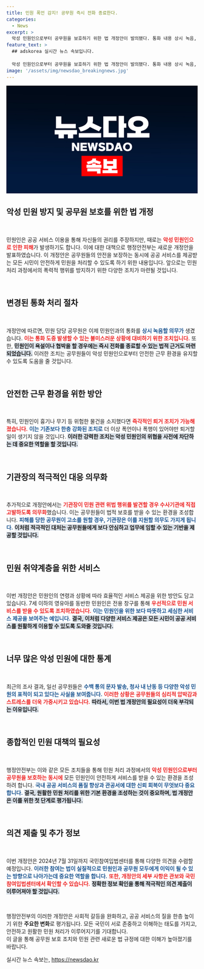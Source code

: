 ```yaml
---
title: 민원 폭언 감지! 공무원 즉시 전화 종료한다.
categories:
  - News
excerpt: >
  악성 민원인으로부터 공무원을 보호하기 위한 법 개정안이 발의됐다. 통화 내용 상시 녹음, 흉기 소지 시 퇴거 조치 등 강력한 대응이 포함되며, 7세 이하 영유아 동반 민원인은 우선 서비스 혜택도 받을 수 있다.
feature_text: >
  ## adskorea 실시간 뉴스 속보입니다.

  악성 민원인으로부터 공무원을 보호하기 위한 법 개정안이 발의됐다. 통화 내용 상시 녹음, 흉기 소지 시 퇴거 조치 등 강력한 대응이 포함되며, 7세 이하 영유아 동반 민원인은 우선 서비스 혜택도 받을 수 있다.
image: '/assets/img/newsdao_breakingnews.jpg'
---
```


<p><img src="/assets/img/newsdao_breakingnews.jpg" alt="adskorea 속보" /></p>

<h2 data-ke-size="size26">악성 민원 방지 및 공무원 보호를 위한 법 개정</h2>

<p data-ke-size="size16">&nbsp;</p>

<p>민원인은 공공 서비스 이용을 통해 자신들의 권리를 주장하지만, 때로는 <b><span style="color: #ee2323;">악성 민원인으로 인한 피해</span></b>가 발생하기도 합니다. 이에 대한 대책으로 행정안전부는 새로운 개정안을 발표하였습니다. 이 개정안은 공무원들의 안전을 보장하는 동시에 공공 서비스를 제공받는 모든 시민이 안전하게 민원을 처리할 수 있도록 하기 위한 내용입니다. 앞으로는 민원 처리 과정에서의 폭력적 행위를 방지하기 위한 다양한 조치가 마련될 것입니다. </p>

<p data-ke-size="size16">&nbsp;</p>

<h2 data-ke-size="size26">변경된 통화 처리 절차</h2>

<p data-ke-size="size16">&nbsp;</p>

<p>개정안에 따르면, 민원 담당 공무원은 이제 민원인과의 통화를 <b><span style="color: #1a5490;">상시 녹음할 의무가</span></b> 생겼습니다. <b><span style="color: #ee2323;">이는 통화 도중 발생할 수 있는 불미스러운 상황에 대비하기 위한 조치입니다.</span></b> 또한, <b><span style="background-color: #21538527;">민원인이 욕설이나 협박을 할 경우에는 즉시 전화를 종료할 수 있는 법적 근거도 마련되었습니다.</span></b> 이러한 조치는 공무원들이 악성 민원인으로부터 안전한 근무 환경을 유지할 수 있도록 도움을 줄 것입니다.</p>

<p data-ke-size="size16">&nbsp;</p>

<h2 data-ke-size="size26">안전한 근무 환경을 위한 방안</h2>

<p data-ke-size="size16">&nbsp;</p>

<p>특히, 민원인이 흉기나 무기 등 위험한 물건을 소지했다면 <b><span style="color: #ee2323;">즉각적인 퇴거 조치가 가능해졌습니다.</span></b> <b><span style="color: #1a5490;">이는 기존보다 한층 강화된 조치로</span></b> 더 이상 폭언이나 폭행이 있어야만 퇴거할 일이 생기지 않을 것입니다. <b><span style="background-color: #21538527;">이러한 강력한 조치는 악성 민원인의 위협을 사전에 차단하는 데 중요한 역할을 할 것입니다.</span></b></p>

<p data-ke-size="size16">&nbsp;</p>

<h2 data-ke-size="size26">기관장의 적극적인 대응 의무화</h2>

<p data-ke-size="size16">&nbsp;</p>

<p>추가적으로 개정안에서는 <b><span style="color: #ee2323;">기관장이 민원 관련 위법 행위를 발견할 경우 수사기관에 직접 고발하도록 의무화</span></b>했습니다. 이는 공무원들이 법적 보호를 받을 수 있는 환경을 조성합니다. <b><span style="color: #1a5490;">피해를 당한 공무원이 고소를 원할 경우, 기관장은 이를 지원할 의무도 가지게 됩니다.</span></b> <b><span style="background-color: #21538527;">이처럼 적극적인 대처는 공무원들에게 보다 안심하고 업무에 임할 수 있는 기반을 제공할 것입니다.</span></b></p>

<p data-ke-size="size16">&nbsp;</p>

<h2 data-ke-size="size26">민원 취약계층을 위한 서비스</h2>

<p data-ke-size="size16">&nbsp;</p>

<p>이번 개정안은 민원인의 연령과 상황에 따라 효율적인 서비스 제공을 위한 방안도 담고 있습니다. 7세 이하의 영유아를 동반한 민원인은 전용 창구를 통해 <b><span style="color: #ee2323;">우선적으로 민원 서비스를 받을 수 있도록 조치하였습니다.</span></b> <b><span style="color: #1a5490;">이는 민원인을 위한 보다 따뜻하고 세심한 서비스 제공을 보여주는 예입니다.</span></b> <b><span style="background-color: #21538527;">결국, 이처럼 다양한 서비스 제공은 모든 시민이 공공 서비스를 원활하게 이용할 수 있도록 도와줄 것입니다.</span></b></p>

<p data-ke-size="size16">&nbsp;</p>

<h2 data-ke-size="size26">너무 많은 악성 민원에 대한 통계</h2>

<p data-ke-size="size16">&nbsp;</p>

<p>최근의 조사 결과, 일선 공무원들은 <b><span style="color: #1a5490;">수백 통의 문자 발송, 청사 내 난동 등 다양한 악성 민원의 표적이 되고 있다는 사실을 보여줍니다.</span></b> <b><span style="color: #ee2323;">이러한 상황은 공무원들의 심리적 압박감과 스트레스를 더욱 가중시키고 있습니다.</span></b> <b><span style="background-color: #21538527;">따라서, 이번 법 개정안의 필요성이 더욱 부각되는 이유입니다.</span></b></p>

<p data-ke-size="size16">&nbsp;</p>

<h2 data-ke-size="size26">종합적인 민원 대책의 필요성</h2>

<p data-ke-size="size16">&nbsp;</p>

<p>행정안전부는 이와 같은 모든 조치들을 통해 민원 처리 과정에서의 <b><span style="color: #ee2323;">악성 민원인으로부터 공무원을 보호하는 동시에</span></b> 모든 민원인이 안전하게 서비스를 받을 수 있는 환경을 조성하려 합니다. <b><span style="color: #1a5490;">국내 공공 서비스의 품질 향상과 관공서에 대한 신뢰 회복이 무엇보다 중요합니다.</span></b> <b><span style="background-color: #21538527;">결국, 원활한 민원 처리를 위한 기본 환경을 조성하는 것이 중요하며, 법 개정안은 이를 위한 첫 단계로 평가됩니다.</span></b></p>

<p data-ke-size="size16">&nbsp;</p>

<h2 data-ke-size="size26">의견 제출 및 추가 정보</h2>

<p data-ke-size="size16">&nbsp;</p>

<p>이번 개정안은 2024년 7월 31일까지 국민참여입법센터를 통해 다양한 의견을 수렴할 예정입니다. <b><span style="color: #1a5490;">이러한 참여는 법이 실질적으로 민원인과 공무원 모두에게 이익이 될 수 있는 방향으로 나아가는데 중요한 역할을 합니다.</span></b> <b><span style="color: #ee2323;">또한, 개정안의 세부 사항은 관보와 국민참여입법센터에서 확인할 수 있습니다.</span></b> <b><span style="background-color: #21538527;">정확한 정보 확인을 통해 적극적인 의견 제출이 이루어져야 할 것입니다.</span></b></p>

<p data-ke-size="size16">&nbsp;</p>

<p>행정안전부의 이러한 개정안은 사회적 갈등을 완화하고, 공공 서비스의 질을 한층 높이기 위한 <strong>주요한 변화</strong>로 평가됩니다. 모든 국민이 서로 존중하고 이해하는 태도를 가지고, 안전하고 원활한 민원 처리가 이루어지기를 기대합니다. <br> 이 글을 통해 공무원 보호 조치와 민원 관련 새로운 법 규정에 대한 이해가 높아졌기를 바랍니다.</p>
실시간 뉴스 속보는, <a href="https://newsdao.kr" rel="dofollow">https://newsdao.kr</a>


